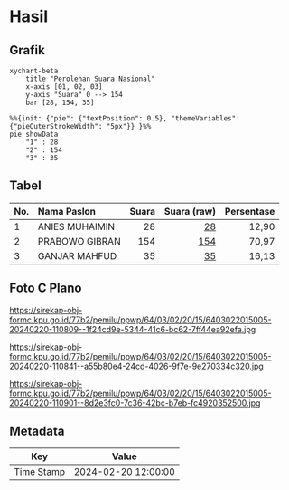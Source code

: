 # Hasil

## Grafik

```mermaid
xychart-beta
    title "Perolehan Suara Nasional"
    x-axis [01, 02, 03]
    y-axis "Suara" 0 --> 154
    bar [28, 154, 35]
```

```mermaid
%%{init: {"pie": {"textPosition": 0.5}, "themeVariables": {"pieOuterStrokeWidth": "5px"}} }%%
pie showData
    "1" : 28
    "2" : 154
    "3" : 35
```

## Tabel

| No. | Nama Paslon    | Suara | Suara (raw) | Persentase |
|:--- |:-------------- | -----:| -----------:| ----------:|
| 1   | ANIES MUHAIMIN | 28    | [28][p-1]   | 12,90      |
| 2   | PRABOWO GIBRAN | 154   | [154][p-2]  | 70,97      |
| 3   | GANJAR MAHFUD  | 35    | [35][p-3]   | 16,13      |


[p-1]: https://github.com/gigit-pemilu/pemilu-2024/blob/main/pilpres/hitung-suara/sub/64-kalimantan-timur/sub/03-berau/sub/02-talisayan/sub/2015-bumi-jaya/sub/005-tps/sub/paslon-1.txt
[p-2]: https://github.com/gigit-pemilu/pemilu-2024/blob/main/pilpres/hitung-suara/sub/64-kalimantan-timur/sub/03-berau/sub/02-talisayan/sub/2015-bumi-jaya/sub/005-tps/sub/paslon-2.txt
[p-3]: https://github.com/gigit-pemilu/pemilu-2024/blob/main/pilpres/hitung-suara/sub/64-kalimantan-timur/sub/03-berau/sub/02-talisayan/sub/2015-bumi-jaya/sub/005-tps/sub/paslon-3.txt

## Foto C Plano

https://sirekap-obj-formc.kpu.go.id/77b2/pemilu/ppwp/64/03/02/20/15/6403022015005-20240220-110809--1f24cd9e-5344-41c6-bc62-7ff44ea92efa.jpg

https://sirekap-obj-formc.kpu.go.id/77b2/pemilu/ppwp/64/03/02/20/15/6403022015005-20240220-110841--a55b80e4-24cd-4026-9f7e-9e270334c320.jpg

https://sirekap-obj-formc.kpu.go.id/77b2/pemilu/ppwp/64/03/02/20/15/6403022015005-20240220-110901--8d2e3fc0-7c36-42bc-b7eb-fc4920352500.jpg


## Metadata

| Key        | Value               |
| ---------- | ------------------- |
| Time Stamp | 2024-02-20 12:00:00 |



